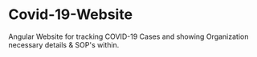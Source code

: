# Covid-19-Website
Angular Website for tracking COVID-19 Cases and showing Organization necessary details &amp; SOP's within.
